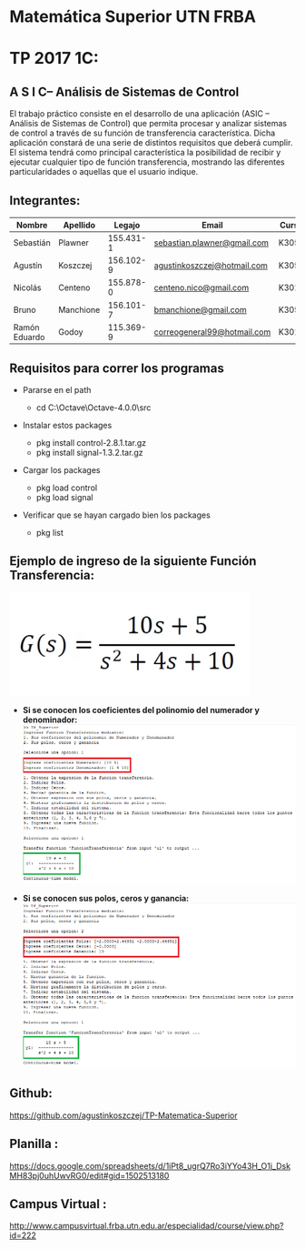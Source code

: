 # **Matemática Superior UTN FRBA**
# **TP 2017 1C:**
## **A S I C– Análisis de Sistemas de Control**
El trabajo práctico consiste en el desarrollo de una aplicación (ASIC – Análisis de Sistemas de Control) que permita procesar y analizar sistemas de control a través de su función de transferencia característica. Dicha aplicación constará de una serie de distintos requisitos que deberá cumplir.
El sistema tendrá como principal característica la posibilidad de recibir y ejecutar cualquier tipo de función transferencia, mostrando las diferentes particularidades o aquellas que el usuario indique.

## **Integrantes:**

| Nombre | Apellido | Legajo | Email | Curso | Responsable |
| -------- | -------- | ------ | ----- | ----- | --- |
| Sebastián | Plawner | 155.431-1 | sebastian.plawner@gmail.com | K3051 | ✔ |
| Agustín | Koszczej | 156.102-9 | agustinkoszczej@hotmail.com | K3051 | |
| Nicolás | Centeno | 155.878-0 | centeno.nico@gmail.com | K3012 | | 
| Bruno | Manchione | 156.101-7 | bmanchione@gmail.com | K3052 | |
| Ramón Eduardo | Godoy | 115.369-9 | correogeneral99@hotmail.com | K3013 | |

## Requisitos para correr los programas

* Pararse en el path
  * cd C:\Octave\Octave-4.0.0\src

* Instalar estos packages
  * pkg install control-2.8.1.tar.gz
  * pkg install signal-1.3.2.tar.gz

* Cargar los packages
  * pkg load control
  * pkg load signal

* Verificar que se hayan cargado bien los packages
  * pkg list

## **Ejemplo de ingreso de la siguiente Función Transferencia:**
![GitHub Logo](/Imagenes/EjemploFuncionTransferencia.png)

* **Si se conocen los coeficientes del polinomio del numerador y denominador:**
![GitHub Logo](/Imagenes/Ingreso1.png)

* **Si se conocen sus polos, ceros y ganancia:** 
![GitHub Logo](/Imagenes/Ingreso2.png)


## **Github:**
https://github.com/agustinkoszczej/TP-Matematica-Superior

## **Planilla :**
https://docs.google.com/spreadsheets/d/1iPt8_ugrQ7Ro3iYYo43H_O1j_DskMH83pj0uhUwvRG0/edit#gid=1502513180

## **Campus Virtual :**
http://www.campusvirtual.frba.utn.edu.ar/especialidad/course/view.php?id=222
